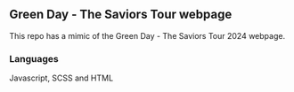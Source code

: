 ## Green Day - The Saviors Tour webpage

This repo has a mimic of the Green Day - The Saviors Tour 2024 webpage.

### Languages

Javascript, SCSS and HTML
